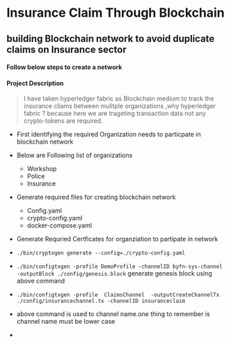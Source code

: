 # Insurance Claim Through Blockchain 

## building Blockchain network to avoid duplicate claims on Insurance sector 

#### Follow below steps to create a network 

#### Project Description 
 > I have taken hyperledger fabric as Blockchain medium to track the insurance cliams between mulitple organizations ,why hyperledger fabric ? because here we are trageting transaction data not any crypto-tokens are required.

- First identifying the required Organization needs to particpate in blockchain network 
- Below are Following list of organizations
    - Workshop
    - Police 
    - Insurance
- Generate required files for creating blockchain network 
    - Config.yaml
    - crypto-config.yaml
    - docker-compose.yaml

- Generate Requried Certficates for organziation to partipate in network
 - `./bin/cryptogen generate --config=./crypto-config.yaml` 
 - `./bin/configtxgen -profile DemoProfile -channelID byfn-sys-channel -outputBlock ./config/genesis.block`  generate genesis block using above command 
 - `./bin/configtxgen -profile  ClaimsChannel  -outputCreateChannelTx ./config/insurancechannel.tx -channelID insuranceclaim`
 - above command is used to channel name.one thing to remember is channel name must be lower case
 - 



